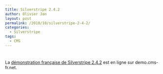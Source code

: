 ```yaml
---
title: Silverstripe 2.4.2
author: Olivier Jan
layout: post
permalink: /2010/10/silverstripe-2-4-2/
categories:
  - Silverstripe
tags:
  - CMS
---
```

# 

La [démonstration française de Silverstripe 2.4.2][1] est en ligne sur demo.cms-fr.net.

 [1]: /demo/silverstripe/